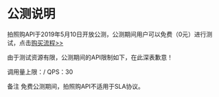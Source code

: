 # 公测说明

拍照购API于2019年5月10日开放公测，公测期间用户可以免费（0元）进行测试，点击[购买流程>>](http://neuhub.jd.com/ai/api/image/snapshop)

由于测试资源有限，公测期间的API限制如下，在此深表歉意！

调用量上限：/ 
QPS：30

备注
免费公测期间，拍照购API不适用于SLA协议。




